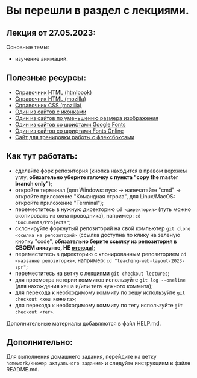 # Вы перешли в раздел с лекциями.

## Лекция от 27.05.2023:

Основные темы:
- изучение анимаций.

## Полезные ресурсы:
- [Справочник HTML (htmlbook)](http://htmlbook.ru/)
- [Справочник HTML (mozilla)](https://developer.mozilla.org/en-US/docs/Web/HTML/)
- [Справочник CSS (mozilla)](https://developer.mozilla.org/ru/docs/Web/CSS)
- [Один из сайтов с иконками](https://www.flaticon.com/)
- [Один из сайтов по уменьшению размера изображения](https://imagecompressor.com/ru/)
- [Один из сайтов со шрифтами Google Fonts](https://fonts.google.com/)
- [Один из сайтов со шрифтами Fonts Online](https://fonts-online.ru)
- [Сайт для тренировки работы с флексбоксами](http://flexboxfroggy.com/#ru)

## Как тут работать:
- сделайте форк репозитория (кнопка находится в правом верхнем углу, **обязательно уберите галочку с пункта "copy the master branch only"**);
- откройте терминал (для Windows: пуск -> напечатайте "cmd" -> откройте приложение "Командная строка", для Linux/MacOS: откройте приложение "Terminal");
- переместитесь в нужную директорию `cd <директория>` (путь можно скопировать из окна проводника), например: `cd "Documents/Projects"`;
- склонируйте форкнутый репозиторий на свой компьютер `git clone <ссылка на репозиторий>` (ссылка доступна по клику на зеленую кнопку "code", **обязательно берите ссылку из репозитория в СВОЕМ аккаунте, НЕ [отсюда](https://github.com/ekertn7/teaching-web-layout-2023-spr)**);
- переместитесь в директорию с клонированным репозиторием `cd <название репозитория>`, например: `cd "teaching-web-layout-2023-spr"`;
- переместитесь на ветку с лекциями `git checkout lectures`;
- для просмотра истории коммитов используйте `git log --oneline` (для нахождения хеша и/или тега нужного коммита);
- для перехода к необходимому коммиту по хешу используйте `git checkout <хеш коммита>`;
- для перехода к необходимому коммиту по тегу используйте `git checkout <тег>`.

Дополнительные материалы добавляются в файл HELP.md.

## Дополнительно:

Для выполнения домашнего задания, перейдите на ветку `homework/<номер актуального задания>` и следуйте инструкциям в файле README.md.
